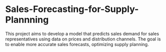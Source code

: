 # Sales-Forecasting-for-Supply-Plannning
This project aims to develop a model that predicts sales demand for sales representatives using data on prices and distribution channels. The goal is to enable more accurate sales forecasts, optimizing supply planning.
